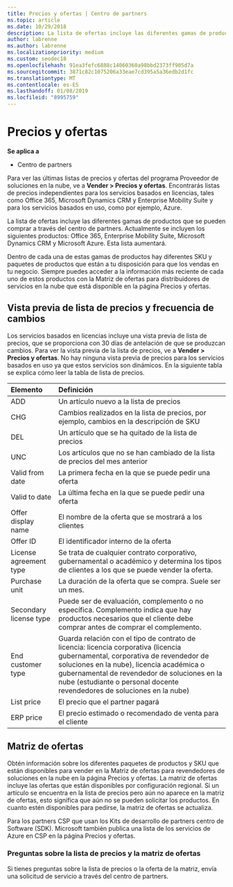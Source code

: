 ```yaml
---
title: Precios y ofertas | Centro de partners
ms.topic: article
ms.date: 10/29/2018
description: La lista de ofertas incluye las diferentes gamas de productos que se pueden comprar a través del centro de partners y su información de precios.
author: labrenne
ms.author: labrenne
ms.localizationpriority: medium
ms.custom: seodec18
ms.openlocfilehash: 91ea3fefc6888c14060360a98bbd2373ff905d7a
ms.sourcegitcommit: 3871c82c1075206a33eae7cd395a5a36edb2d1fc
ms.translationtype: MT
ms.contentlocale: es-ES
ms.lasthandoff: 01/08/2019
ms.locfileid: "8995759"
---
```

# <a name="pricing-and-offers"></a>Precios y ofertas

**Se aplica a**

-  Centro de partners

Para ver las últimas listas de precios y ofertas del programa Proveedor de soluciones en la nube, ve a **Vender > Precios y ofertas**. Encontrarás listas de precios independientes para los servicios basados en licencias, tales como Office 365, Microsoft Dynamics CRM y Enterprise Mobility Suite y para los servicios basados en uso, como por ejemplo, Azure. 

La lista de ofertas incluye las diferentes gamas de productos que se pueden comprar a través del centro de partners. Actualmente se incluyen los siguientes productos: Office 365, Enterprise Mobility Suite, Microsoft Dynamics CRM y Microsoft Azure. Esta lista aumentará.

Dentro de cada una de estas gamas de productos hay diferentes SKU y paquetes de productos que están a tu disposición para que los vendas en tu negocio. Siempre puedes acceder a la información más reciente de cada uno de estos productos con la Matriz de ofertas para distribuidores de servicios en la nube que está disponible en la página Precios y ofertas.

## <a name="pricelist-preview-and-change-frequency"></a>Vista previa de lista de precios y frecuencia de cambios 

Los servicios basados en licencias incluye una vista previa de lista de precios, que se proporciona con 30 días de antelación de que se produzcan cambios. Para ver la vista previa de la lista de precios, ve a **Vender > Precios y ofertas**. No hay ninguna vista previa de precios para los servicios basados en uso ya que estos servicios son dinámicos. En la siguiente tabla se explica cómo leer la tabla de lista de precios.

|**Elemento**        |**Definición**      |
|:-----------   |:-----------   |
|ADD   |Un artículo nuevo a la lista de precios|
|CHG   |Cambios realizados en la lista de precios, por ejemplo, cambios en la descripción de SKU|
|DEL   |Un artículo que se ha quitado de la lista de precios|
|UNC   |Los artículos que no se han cambiado de la lista de precios del mes anterior   |
|Valid from date   |La primera fecha en la que se puede pedir una oferta    |
|Valid to date   |La última fecha en la que se puede pedir una oferta   |
|Offer display name   |El nombre de la oferta que se mostrará a los clientes   |
|Offer ID   |El identificador interno de la oferta   |
|License agreement type   |Se trata de cualquier contrato corporativo, gubernamental o académico y determina los tipos de clientes a los que se puede vender la oferta.|
|Purchase unit   |La duración de la oferta que se compra. Suele ser un mes.   |
|Secondary license type   |Puede ser de evaluación, complemento o no específica. Complemento indica que hay productos necesarios que el cliente debe comprar antes de comprar el complemento.|
|End customer type   |Guarda relación con el tipo de contrato de licencia: licencia corporativa (licencia gubernamental, corporativa de revendedor de soluciones en la nube), licencia académica o gubernamental de revendedor de soluciones en la nube (estudiante o personal docente revendedores de soluciones en la nube)   |
|List price   |El precio que el partner pagará   |
|ERP price   |El precio estimado o recomendado de venta para el cliente   |

## <a name="offers-matrix"></a>Matriz de ofertas

Obtén información sobre los diferentes paquetes de productos y SKU que están disponibles para vender en la Matriz de ofertas para revendedores de soluciones en la nube en la página Precios y ofertas. La matriz de ofertas incluye las ofertas que están disponibles por configuración regional. Si un artículo se encuentra en la lista de precios pero aún no aparece en la matriz de ofertas, esto significa que aún no se pueden solicitar los productos. En cuanto estén disponibles para pedirse, la matriz de ofertas se actualiza.

Para los partners CSP que usan los Kits de desarrollo de partners centro de Software (SDK). Microsoft también publica una lista de los servicios de Azure en CSP en la página Precios y ofertas.

### <a name="offers-matrix-and-pricelist-questions"></a>Preguntas sobre la lista de precios y la matriz de ofertas

Si tienes preguntas sobre la lista de precios o la oferta de la matriz, envía una solicitud de servicio a través del centro de partners.
